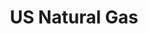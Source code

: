 ---
layout: source
title: US Natural Gas
attribution: EIA
attribution-url: http://www.eia.gov/maps/layer_info-m.cfm
id: NaturalGas_InterIntrastate_Pipelines_US
source-url: mapbox://mappingfuture.b2hs38fr
layer: NaturalGas_InterIntrastate_Pipelines_US
tags:
  - line
themes: oil
line-color: '#c7125a'
line-width: 0.8
---